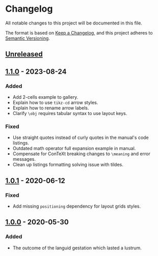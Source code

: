 # Changelog

All notable changes to this project will be documented in this file.

The format is based on [Keep a Changelog](https://keepachangelog.com/en/1.0.0/),
and this project adheres to [Semantic Versioning](https://semver.org/spec/v2.0.0.html).

## [Unreleased]

## [1.1.0] - 2023-08-24

### Added

- Add 2-cells example to gallery.
- Explain how to use `tikz-cd` arrow styles.
- Explain how to rename arrow labels.
- Clarify `\obj` requires tabular syntax to use layout keys.

### Fixed

- Use straight quotes instead of curly quotes in the manual's code listings.
- Outdated math operator full expansion example in manual.
- Compensate for ConTeXt breaking changes to `\meaning` and error messages.
- Clean up listings formatting solving issue with tildes.

## [1.0.1] - 2020-06-12

### Fixed

- Add missing `positioning` dependency for layout grids styles.

## [1.0.0] - 2020-05-30

### Added

- The outcome of the languid gestation which lasted a lustrum.

[unreleased]: https://github.com/paolobrasolin/commutative-diagrams/compare/v1.1.0...HEAD
[1.1.0]: https://github.com/paolobrasolin/commutative-diagrams/compare/v1.0.1...v1.1.0
[1.0.1]: https://github.com/paolobrasolin/commutative-diagrams/compare/v1.0.0...v1.0.1
[1.0.0]: https://github.com/paolobrasolin/commutative-diagrams/releases/tag/v1.0.0
